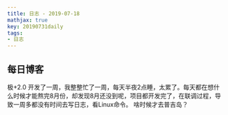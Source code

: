 ```yaml
---
title: 日志 - 2019-07-18
mathjax: true
key: 20190731daily
tags:
- 日志
---
```

## 每日博客

极+2.0 开发了一周，我整整忙了一周，每天半夜2点睡，太累了。每天都在想什么时候才能熬完8月份，却发现8月还没到呢，项目都开发完了，在联调过程，导致一周多都没有时间去写日志，看Linux命令。
啥时候才去普吉岛？
